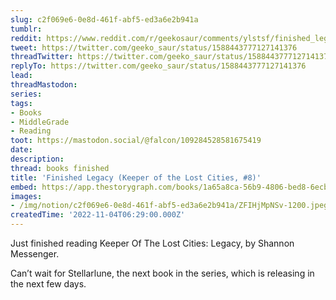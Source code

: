 ```yaml
---
slug: c2f069e6-0e8d-461f-abf5-ed3a6e2b941a
tumblr:
reddit: https://www.reddit.com/r/geekosaur/comments/ylstsf/finished_legacy_keeper_of_the_lost_cities_8/
tweet: https://twitter.com/geeko_saur/status/1588443777127141376
threadTwitter: https://twitter.com/geeko_saur/status/1588443777127141376
replyTo: https://twitter.com/geeko_saur/status/1588443777127141376
lead:
threadMastodon:
series:
tags:
- Books
- MiddleGrade
- Reading
toot: https://mastodon.social/@falcon/109284528581675419
date:
description:
thread: books finished
title: 'Finished Legacy (Keeper of the Lost Cities, #8)'
embed: https://app.thestorygraph.com/books/1a65a8ca-56b9-4806-bed8-6ecbd70144a5
images:
- /img/notion/c2f069e6-0e8d-461f-abf5-ed3a6e2b941a/ZFIHjMpNSv-1200.jpeg
createdTime: '2022-11-04T06:29:00.000Z'
---
```


Just finished reading Keeper Of The Lost Cities: Legacy, by Shannon Messenger.

Can’t wait for Stellarlune, the next book in the series, which is releasing in the next few days.